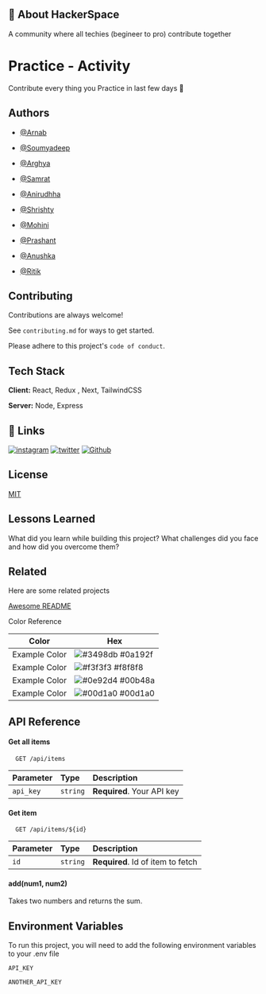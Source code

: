 
## 🚀 About HackerSpace

A community where all techies (begineer to pro) contribute together


# Practice - Activity

Contribute every thing you Practice in last few days 🚀



## Authors

- [@Arnab](https://www.github.com/arnab-4)

- [@Soumyadeep](https://www.github.com/soumyadeepdey2003)

- [@Arghya](https://www.github.com/Arghya46)

- [@Samrat](https://www.github.com/samratghosh291)

- [@Anirudhha](https://www.github.com/DMMPrice)

- [@Shrishty](https://www.github.com/hustler0109)

- [@Mohini](https://www.github.com/Mohini2003)

- [@Prashant](https://www.github.com/Prashant786Anand)

- [@Anushka](https://www.github.com/AnushkaBanerjee)


- [@Ritik](https://www.github.com/thisissinghji)
## Contributing

Contributions are always welcome!

See `contributing.md` for ways to get started.

Please adhere to this project's `code of conduct`.


## Tech Stack

**Client:** React, Redux , Next, TailwindCSS

**Server:** Node, Express 


## 🔗 Links
[![instagram](https://img.shields.io/badge/Instagram-%23E4405F.svg?&style=for-the-badge&logo=Instagram&logoColor=white)](https://www.instagram.com/_hackerspace_msit_/)
[![twitter](https://img.shields.io/badge/twitter-blue.svg?&style=for-the-badge&logo=Twitter&logoColor=white)](https://twitter.com/_hackerspace_)
[![Github](https://img.shields.io/badge/Github-grey.svg?&style=for-the-badge&logo=Github&logoColor=white)](https://github.com/Hackerspace2023)


## License

[MIT](https://choosealicense.com/licenses/mit/)


## Lessons Learned

What did you learn while building this project? What challenges did you face and how did you overcome them?


## Related

Here are some related projects

[Awesome README](https://github.com/matiassingers/awesome-readme)


Color Reference

| Color             | Hex                                                                |
| ----------------- | ------------------------------------------------------------------ |
| Example Color | ![#3498db](https://via.placeholder.com/10/0a192f?text=+) #0a192f |
| Example Color | ![#f3f3f3](https://via.placeholder.com/10/f3f3f3?text=+) #f8f8f8 |
| Example Color | ![#0e92d4](https://via.placeholder.com/10/0e92d4?text=+) #00b48a |
| Example Color | ![#00d1a0](https://via.placeholder.com/10/00d1a0?text=+) #00d1a0 |


## API Reference

#### Get all items

```http
  GET /api/items
```

| Parameter | Type     | Description                |
| :-------- | :------- | :------------------------- |
| `api_key` | `string` | **Required**. Your API key |

#### Get item

```http
  GET /api/items/${id}
```

| Parameter | Type     | Description                       |
| :-------- | :------- | :-------------------------------- |
| `id`      | `string` | **Required**. Id of item to fetch |

#### add(num1, num2)

Takes two numbers and returns the sum.


## Environment Variables

To run this project, you will need to add the following environment variables to your .env file

`API_KEY`

`ANOTHER_API_KEY`






